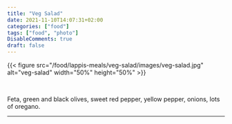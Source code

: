 ```yaml
---
title: "Veg Salad"
date: 2021-11-10T14:07:31+02:00
categories: ["food"]
tags: ["food", "photo"]
DisableComments: true
draft: false
---
```


{{< figure src="/food/lappis-meals/veg-salad/images/veg-salad.jpg" alt="veg-salad" width="50%" height="50%" >}}

<br>

Feta, green and black olives, sweet red pepper, yellow pepper, onions, lots of oregano.

---